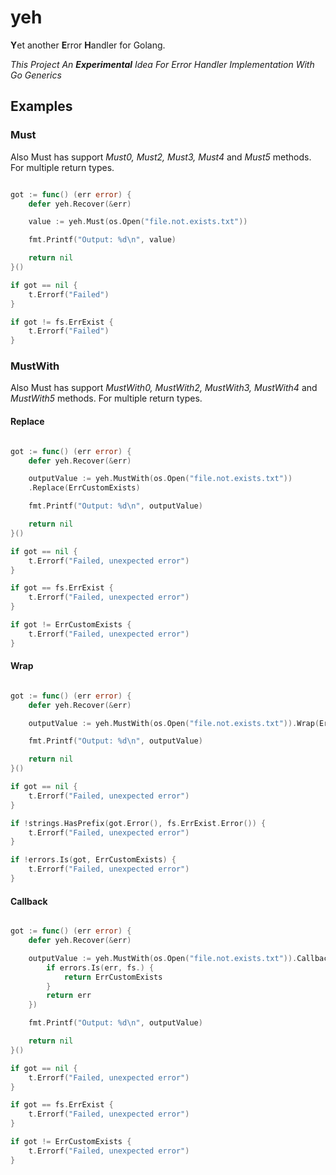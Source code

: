 # yeh
**Y**et another **E**rror **H**andler for Golang. 

*This Project An **Experimental** Idea For Error Handler Implementation With Go Generics*

## Examples

### Must

Also Must has support *Must0, Must2, Must3, Must4* and *Must5* methods. For multiple return types.

```go

got := func() (err error) {
    defer yeh.Recover(&err)

    value := yeh.Must(os.Open("file.not.exists.txt"))

    fmt.Printf("Output: %d\n", value)

    return nil
}()

if got == nil {
    t.Errorf("Failed")
}

if got != fs.ErrExist {
    t.Errorf("Failed")
}

```

### MustWith

Also Must has support *MustWith0, MustWith2, MustWith3, MustWith4* and *MustWith5* methods. For multiple return types.

#### Replace
```go

got := func() (err error) {
    defer yeh.Recover(&err)

    outputValue := yeh.MustWith(os.Open("file.not.exists.txt"))
    .Replace(ErrCustomExists)

    fmt.Printf("Output: %d\n", outputValue)

    return nil
}()

if got == nil {
    t.Errorf("Failed, unexpected error")
}

if got == fs.ErrExist {
    t.Errorf("Failed, unexpected error")
}

if got != ErrCustomExists {
    t.Errorf("Failed, unexpected error")
}

```

#### Wrap
```go

got := func() (err error) {
	defer yeh.Recover(&err)

	outputValue := yeh.MustWith(os.Open("file.not.exists.txt")).Wrap(ErrCustomExists)

	fmt.Printf("Output: %d\n", outputValue)

	return nil
}()

if got == nil {
	t.Errorf("Failed, unexpected error")
}

if !strings.HasPrefix(got.Error(), fs.ErrExist.Error()) {
	t.Errorf("Failed, unexpected error")
}

if !errors.Is(got, ErrCustomExists) {
	t.Errorf("Failed, unexpected error")
}

```

#### Callback
```go

got := func() (err error) {
	defer yeh.Recover(&err)

	outputValue := yeh.MustWith(os.Open("file.not.exists.txt")).Callback(func(err error) error {
		if errors.Is(err, fs.) {
			return ErrCustomExists
		}
		return err
	})

	fmt.Printf("Output: %d\n", outputValue)

	return nil
}()

if got == nil {
	t.Errorf("Failed, unexpected error")
}

if got == fs.ErrExist {
	t.Errorf("Failed, unexpected error")
}

if got != ErrCustomExists {
	t.Errorf("Failed, unexpected error")
}

```
